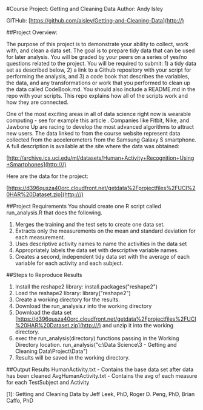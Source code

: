 #Course Project: Getting and Cleaning Data
Author: Andy Isley

GITHub: [https://github.com/aisley/Getting-and-Cleaning-Data](http://)

##Project Overview:

The purpose of this project is to demonstrate your ability to collect, work with, and clean a data set. The goal is to prepare tidy data that can be used for later analysis. You will be graded by your peers on a series of yes/no questions related to the project. You will be required to submit: 1) a tidy data set as described below, 2) a link to a Github repository with your script for performing the analysis, and 3) a code book that describes the variables, the data, and any transformations or work that you performed to clean up the data called CodeBook.md. You should also include a README.md in the repo with your scripts. This repo explains how all of the scripts work and how they are connected.  

One of the most exciting areas in all of data science right now is wearable computing - see for example this article . Companies like Fitbit, Nike, and Jawbone Up are racing to develop the most advanced algorithms to attract new users. The data linked to from the course website represent data collected from the accelerometers from the Samsung Galaxy S smartphone. A full description is available at the site where the data was obtained: 

[http://archive.ics.uci.edu/ml/datasets/Human+Activity+Recognition+Using+Smartphones](http:///)

Here are the data for the project: 

[https://d396qusza40orc.cloudfront.net/getdata%2Fprojectfiles%2FUCI%20HAR%20Dataset.zip](http:///)

##Project Requirements
You should create one R script called run_analysis.R that does the following.

1. Merges the training and the test sets to create one data set.
2. Extracts only the measurements on the mean and standard deviation for each measurement.
3. Uses descriptive activity names to name the activities in the data set
4. Appropriately labels the data set with descriptive variable names.
5. Creates a second, independent tidy data set with the average of each variable for each activity and each subject. 

##Steps to Reproduce Results
1. Install the reshape2 library: install.packages("reshape2")
2. Load the reshape2 library: library("reshape2")
3. Create a working directory for the results.
4. Download the run_analysis.r into the working directory
5. Download the data set [https://d396qusza40orc.cloudfront.net/getdata%2Fprojectfiles%2FUCI%20HAR%20Dataset.zip](http:///) and unzip it into the working directory.
6. exec the run_analysis(directory) functions passing in the Working Directory location.  run_analysis("c:\\Data Science\\3 - Getting and Cleaning Data\\Project\\Data")
7. Results will be saved in the working directory.

##Output Results
HumanActivity.txt - Contains the base data set after data has been cleaned
AvgHumanActivity.txt - Contains the avg of each measure for each TestSubject and Activity


[1]: Getting and Cleaning Data by Jeff Leek, PhD, Roger D. Peng, PhD, Brian Caffo, PhD